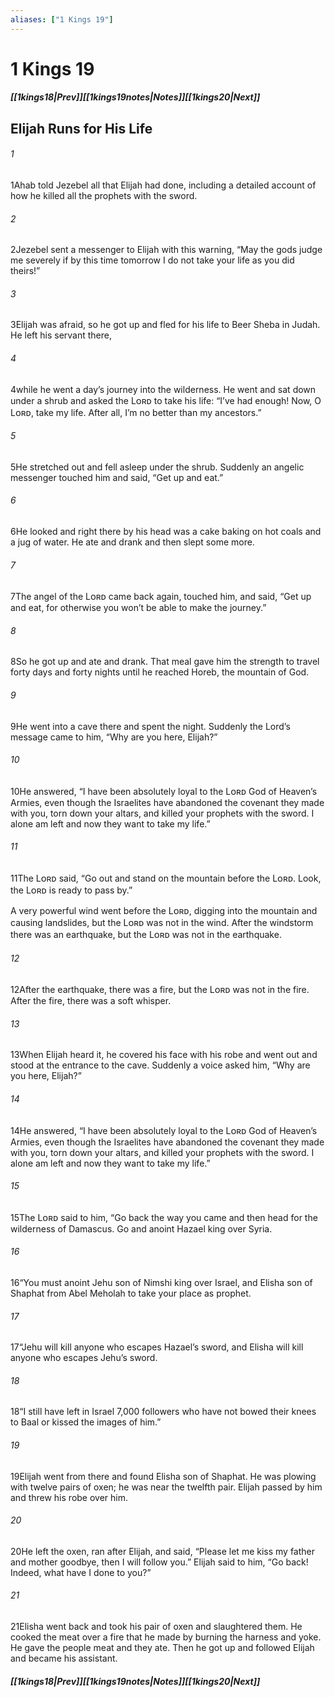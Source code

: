 ```yaml
---
aliases: ["1 Kings 19"]
---
```

# 1 Kings 19
##### <span class=arrow-left></span>[[1kings18|Prev]]<span class=navigation-separator></span>[[1kings19notes|Notes]]<span class=navigation-separator></span>[[1kings20|Next]]<span class=arrow-right></span>
## Elijah Runs for His Life
###### 1
<span class=verse-first>1</span>Ahab told Jezebel all that Elijah had done, including a detailed account of how he killed all the prophets with the sword.
###### 2
<span class=verse-body>2</span>Jezebel sent a messenger to Elijah with this warning, “May the gods judge me severely if by this time tomorrow I do not take your life as you did theirs!”
###### 3
<span class=verse-body>3</span>Elijah was afraid, so he got up and fled for his life to Beer Sheba in Judah. He left his servant there,
###### 4
<span class=verse-body>4</span>while he went a day’s journey into the wilderness. He went and sat down under a shrub and asked the Lᴏʀᴅ to take his life: “I’ve had enough! Now, O Lᴏʀᴅ, take my life. After all, I’m no better than my ancestors.”
###### 5
<span class=verse-body>5</span>He stretched out and fell asleep under the shrub. Suddenly an angelic messenger touched him and said, “Get up and eat.”
###### 6
<span class=verse-body>6</span>He looked and right there by his head was a cake baking on hot coals and a jug of water. He ate and drank and then slept some more.
###### 7
<span class=verse-body>7</span>The angel of the Lᴏʀᴅ came back again, touched him, and said, “Get up and eat, for otherwise you won’t be able to make the journey.”
###### 8
<span class=verse-body>8</span>So he got up and ate and drank. That meal gave him the strength to travel forty days and forty nights until he reached Horeb, the mountain of God.
<div class=paragraph-break></div>

###### 9
<span class=verse-first>9</span>He went into a cave there and spent the night. Suddenly the Lord’s message came to him, “Why are you here, Elijah?”
###### 10
<span class=verse-body>10</span>He answered, “I have been absolutely loyal to the Lᴏʀᴅ God of Heaven’s Armies, even though the Israelites have abandoned the covenant they made with you, torn down your altars, and killed your prophets with the sword. I alone am left and now they want to take my life.”
<div class=paragraph-break></div>

###### 11
<span class=verse-first>11</span>The Lᴏʀᴅ said, “Go out and stand on the mountain before the Lᴏʀᴅ. Look, the Lᴏʀᴅ is ready to pass by.”
<div class=paragraph-break></div>

A very powerful wind went before the Lᴏʀᴅ, digging into the mountain and causing landslides, but the Lᴏʀᴅ was not in the wind. After the windstorm there was an earthquake, but the Lᴏʀᴅ was not in the earthquake.
###### 12
<span class=verse-body>12</span>After the earthquake, there was a fire, but the Lᴏʀᴅ was not in the fire. After the fire, there was a soft whisper.
###### 13
<span class=verse-body>13</span>When Elijah heard it, he covered his face with his robe and went out and stood at the entrance to the cave. Suddenly a voice asked him, “Why are you here, Elijah?”
###### 14
<span class=verse-body>14</span>He answered, “I have been absolutely loyal to the Lᴏʀᴅ God of Heaven’s Armies, even though the Israelites have abandoned the covenant they made with you, torn down your altars, and killed your prophets with the sword. I alone am left and now they want to take my life.”
<div class=paragraph-break></div>

###### 15
<span class=verse-first>15</span>The Lᴏʀᴅ said to him, “Go back the way you came and then head for the wilderness of Damascus. Go and anoint Hazael king over Syria.
###### 16
<span class=verse-body>16</span>“You must anoint Jehu son of Nimshi king over Israel, and Elisha son of Shaphat from Abel Meholah to take your place as prophet.
###### 17
<span class=verse-body>17</span>“Jehu will kill anyone who escapes Hazael’s sword, and Elisha will kill anyone who escapes Jehu’s sword.
###### 18
<span class=verse-body>18</span>“I still have left in Israel 7,000 followers who have not bowed their knees to Baal or kissed the images of him.”
<div class=paragraph-break></div>

###### 19
<span class=verse-first>19</span>Elijah went from there and found Elisha son of Shaphat. He was plowing with twelve pairs of oxen; he was near the twelfth pair. Elijah passed by him and threw his robe over him.
###### 20
<span class=verse-body>20</span>He left the oxen, ran after Elijah, and said, “Please let me kiss my father and mother goodbye, then I will follow you.” Elijah said to him, “Go back! Indeed, what have I done to you?”
###### 21
<span class=verse-body>21</span>Elisha went back and took his pair of oxen and slaughtered them. He cooked the meat over a fire that he made by burning the harness and yoke. He gave the people meat and they ate. Then he got up and followed Elijah and became his assistant.
##### <span class=arrow-left></span>[[1kings18|Prev]]<span class=navigation-separator></span>[[1kings19notes|Notes]]<span class=navigation-separator></span>[[1kings20|Next]]<span class=arrow-right></span>